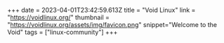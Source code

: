 +++
date = 2023-04-01T23:42:59.613Z
title = "Void Linux"
link = "https://voidlinux.org/"
thumbnail = "https://voidlinux.org/assets/img/favicon.png"
snippet="Welcome to the Void"
tags = ["linux-community"]
+++
